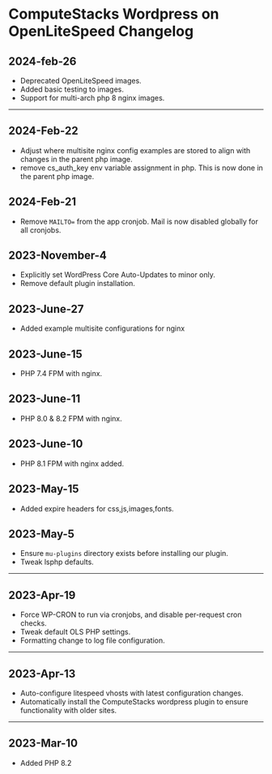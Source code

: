 # ComputeStacks Wordpress on OpenLiteSpeed Changelog

## 2024-feb-26

* Deprecated OpenLiteSpeed images.
* Added basic testing to images.
* Support for multi-arch php 8 nginx images.

***

## 2024-Feb-22

* Adjust where multisite nginx config examples are stored to align with changes in the parent php image.
* remove cs_auth_key env variable assignment in php. This is now done in the parent php image.

## 2024-Feb-21

* Remove `MAILTO=` from the app cronjob. Mail is now disabled globally for all cronjobs.

## 2023-November-4

* Explicitly set WordPress Core Auto-Updates to minor only.
* Remove default plugin installation.

## 2023-June-27

* Added example multisite configurations for nginx

## 2023-June-15

* PHP 7.4 FPM with nginx.

## 2023-June-11

* PHP 8.0 & 8.2 FPM with nginx.

## 2023-June-10

* PHP 8.1 FPM with nginx added.

## 2023-May-15

* Added expire headers for css,js,images,fonts.

## 2023-May-5

* Ensure `mu-plugins` directory exists before installing our plugin.
* Tweak lsphp defaults.

***

## 2023-Apr-19

* Force WP-CRON to run via cronjobs, and disable per-request cron checks.
* Tweak default OLS PHP settings.
* Formatting change to log file configuration.

***

## 2023-Apr-13

* Auto-configure litespeed vhosts with latest configuration changes.
* Automatically install the ComputeStacks wordpress plugin to ensure functionality with older sites.

***

## 2023-Mar-10

* Added PHP 8.2 